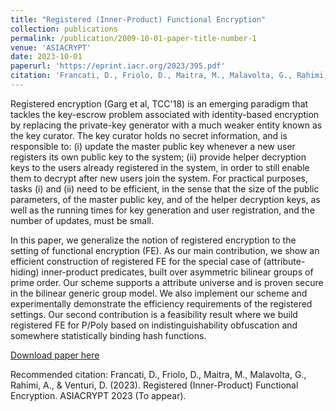 ```yaml
---
title: "Registered (Inner-Product) Functional Encryption"
collection: publications
permalink: /publication/2009-10-01-paper-title-number-1
venue: 'ASIACRYPT'
date: 2023-10-01
paperurl: 'https://eprint.iacr.org/2023/395.pdf'
citation: 'Francati, D., Friolo, D., Maitra, M., Malavolta, G., Rahimi, A., & Venturi, D. (2023). Registered (Inner-Product) Functional Encryption. ASIACRYPT 2023 (To appear)'
---
```


Registered encryption (Garg et al, TCC'18) is an emerging  paradigm that tackles the key-escrow problem associated with identity-based encryption by replacing the private-key generator with a much weaker entity known as the key curator. The key curator holds no secret information, and is responsible to: 
(i) update the master public key whenever a new user registers its own public key to the system;
(ii) provide helper decryption keys to the  users already registered in the system, in order to still enable them to decrypt after new users join the system.
For practical purposes, tasks (i) and (ii) need to be efficient, in the sense that the size of the public parameters, of the master public key, and of the helper decryption keys, as well as the running times for key generation and user registration, and the number of updates, must be small.

In this paper, we generalize the notion of registered encryption to the setting of functional encryption (FE). As our main contribution, we show an efficient construction of registered FE for the special case of (attribute-hiding) inner-product predicates, built over asymmetric bilinear groups of prime order. Our scheme supports a  attribute universe and is proven secure in the bilinear generic group model. We also implement our scheme and experimentally demonstrate the efficiency requirements of the registered settings. Our second contribution is a feasibility result where we build registered FE for P/Poly  based on indistinguishability obfuscation and somewhere statistically binding hash functions.

[Download paper here](https://eprint.iacr.org/2023/395.pdf)

Recommended citation: Francati, D., Friolo, D., Maitra, M., Malavolta, G., Rahimi, A., & Venturi, D. (2023). Registered (Inner-Product) Functional Encryption. ASIACRYPT 2023 (To appear).
